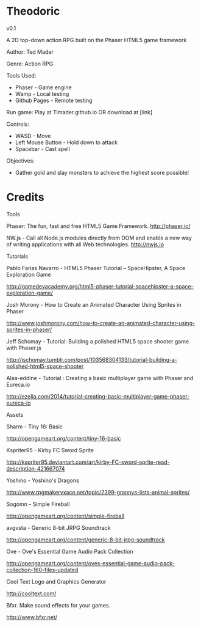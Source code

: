 # Theodoric

v0.1

A 2D top-down action RPG built on the Phaser HTML5 game framework

Author: Ted Mader

Genre: Action RPG

Tools Used:
* Phaser - Game engine
* Wamp - Local testing
* Github Pages - Remote testing

Run game:
Play at Tlmader.github.io OR download at [link]

Controls:
* WASD - Move
* Left Mouse Button - Hold down to attack
* Spacebar - Cast spell

Objectives:
* Gather gold and slay monsters to achieve the highest score possible!

# Credits

Tools

Phaser: The fun, fast and free HTML5 Game Framework.
http://phaser.io/

NW.js - Call all Node.js modules directly from DOM and enable a new way of writing applications with all Web technologies.
http://nwjs.io


Tutorials

Pablo Farias Navarro - HTML5 Phaser Tutorial – SpaceHipster, A Space Exploration Game

http://gamedevacademy.org/html5-phaser-tutorial-spacehipster-a-space-exploration-game/

Josh Morony - How to Create an Animated Character Using Sprites in Phaser

http://www.joshmorony.com/how-to-create-an-animated-character-using-sprites-in-phaser/

Jeff Schomay - Tutorial: Building a polished HTML5 space shooter game with Phaser.js

http://jschomay.tumblr.com/post/103568304133/tutorial-building-a-polished-html5-space-shooter

Alaa-eddine - Tutorial : Creating a basic multiplayer game with Phaser and Eureca.io

http://ezelia.com/2014/tutorial-creating-basic-multiplayer-game-phaser-eureca-io

Assets

Sharm - Tiny 16: Basic

http://opengameart.org/content/tiny-16-basic

Kspriter95 - Kirby FC Sword Sprite

http://kspriter95.deviantart.com/art/kirby-FC-sword-sprite-read-description-421667074

Yoshino - Yoshino's Dragons

http://www.rpgmakervxace.net/topic/2399-grannys-lists-animal-sprites/

Sogomn - Simple Fireball

http://opengameart.org/content/simple-fireball

avgvsta - Generic 8-bit JRPG Soundtrack

http://opengameart.org/content/generic-8-bit-jrpg-soundtrack

Ove - Ove's Essential Game Audio Pack Collection

http://opengameart.org/content/oves-essential-game-audio-pack-collection-160-files-updated

Cool Text Logo and Graphics Generator

http://cooltext.com/

Bfxr. Make sound effects for your games.

http://www.bfxr.net/
